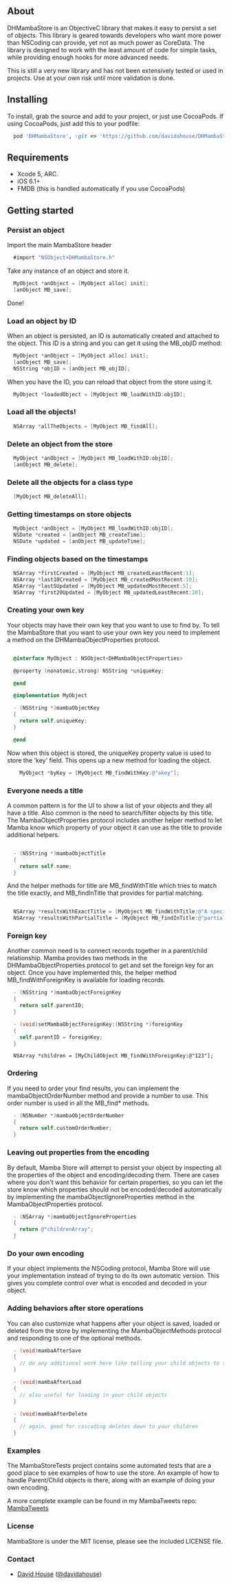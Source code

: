 ## About

DHMambaStore is an ObjectiveC library that makes it easy to persist a set of objects. This
library is geared towards developers who want more power than NSCoding can provide, yet
not as much power as CoreData. The library is designed to work with the least amount of code
for simple tasks, while providing enough hooks for more advanced needs.

This is still a very new library and has not been extensively tested or used in projects. Use
at your own risk until more validation is done.

## Installing

To install, grab the source and add to your project, or just use CocoaPods. If using CocoaPods,
just add this to your podfile:

```ruby
  pod 'DHMambaStore', :git => 'https://github.com/davidahouse/DHMambaStore.git'
```

## Requirements

- Xcode 5, ARC.
- iOS 6.1+
- FMDB (this is handled automatically if you use CocoaPods)

## Getting started

### Persist an object

Import the main MambaStore header

```objectivec
  #import "NSObject+DHMambaStore.h"
```

Take any instance of an object and store it.

```objectivec
  MyObject *anObject = [MyObject alloc] init];
  [anObject MB_save];
```

Done!

### Load an object by ID

When an object is persisted, an ID is automatically created and attached
to the object. This ID is a string and you can get it using the MB_objID method:

```objectivec
  MyObject *anObject = [MyObject alloc] init];
  [anObject MB_save];
  NSString *objID = [anObject MB_objID];
```

When you have the ID, you can reload that object from the store using it.

```objectivec
  MyObject *loadedObject = [MyObject MB_loadWithID:objID];
```

### Load all the objects!

```objectivec
  NSArray *allTheObjects = [MyObject MB_findAll];
```

### Delete an object from the store

```objectivec
  MyObject *anObject = [MyObject MB_loadWithID:objID];
  [anObject MB_delete];
```

### Delete all the objects for a class type

```objectivec
  [MyObject MB_deleteAll];
```

### Getting timestamps on store objects

```objectivec
  MyObject *anObject = [MyObject MB_loadWithID:objID];
  NSDate *created = [anObject MB_createTime];
  NSDate *updated = [anObject MB_updateTime];
```

### Finding objects based on the timestamps

```objectivec
  NSArray *firstCreated = [MyObject MB_createdLeastRecent:1];
  NSArray *last10Created = [MyObject MB_createdMostRecent:10];
  NSArray *last5Updated = [MyObject MB_updatedMostRecent:5];
  NSArray *first20Updated = [MyObject MB_updatedLeastRecent:20];
```

### Creating your own key

Your objects may have their own key that you want to use to find by.
To tell the MambaStore that you want to use your own key you need to
implement a method on the DHMambaObjectProperties protocol.

```objectivec

  @interface MyObject : NSObject<DHMambaObjectProperties>

  @property (nonatomic,strong) NSString *uniqueKey;

  @end

  @implementation MyObject

  - (NSString *)mambaObjectKey
  {
    return self.uniqueKey;
  }

  @end

```

Now when this object is stored, the uniqueKey property value is used to store the
'key' field. This opens up a new method for loading the object.

```objectivec
    MyObject *byKey = [MyObject MB_findWithKey:@"akey"];
```

### Everyone needs a title

A common pattern is for the UI to show a list of your objects and they all have a title. Also
common is the need to search/filter objects by this title. The MambaObjectProperties protocol
includes another helper method to let Mamba know which property of your object it can use
as the title to provide additional helpers.

```objectivec

  - (NSString *)mambaObjectTitle
  {
    return self.name;
  }
```

And the helper methods for title are MB_findWithTitle which tries to match the title exactly,
and MB_findInTitle that provides for partial matching.

```objectivec

  NSArray *resultsWithExactTitle = [MyObject MB_findWithTitle:@"A specific title"];
  NSArray *resultsWithPartialTitle = [MyObject MB_findInTitle:@"partial"];

```

### Foreign key

Another common need is to connect records together in a parent/child relationship. Mamba provides two methods
in the DHMambaObjectProperties protocol to get and set the foreign key for an object. Once you have implemented
this, the helper method MB_findWithForeignKey is available for loading records.

```objectivec
  - (NSString *)mambaObjectForeignKey
  {
    return self.parentID;
  }

  - (void)setMambaObjectForeignKey:(NSString *)foreignKey
  {
    self.parentID = foreignKey;
  }
```

```
  NSArray *children = [MyChildObject MB_findWithForeignKey:@"123"];
```

### Ordering

If you need to order your find results, you can implement the mambaObjectOrderNumber method and provide
a number to use. This order number is used in all the MB_find* methods.

```objectivec
  - (NSNumber *)mambaObjectOrderNumber
  {
    return self.customOrderNumber;
  }
```

### Leaving out properties from the encoding

By default, Mamba Store will attempt to persist your object by inspecting all the properties of the object and
encoding/decoding them. There are cases where you don't want this behavior for certain properties, so you can
let the store know which properties should not be encoded/decoded automatically by implementing the
mambaObjectIgnoreProperties method in the MambaObjectProperties protocol.

```objectivec
  - (NSArray *)mambaObjectIgnoreProperties
  {
    return @"childrenArray";
  }
```

### Do your own encoding

If your object implements the NSCoding protocol, Mamba Store will use your implementation instead of trying
to do its own automatic version. This gives you complete control over what is encoded and decoded in your
object.

### Adding behaviors after store operations

You can also customize what happens after your object is saved, loaded or deleted from the store by implementing
the MambaObjectMethods protocol and responding to one of the optional methods.

```objectivec
  - (void)mambaAfterSave
  {
    // do any additional work here like telling your child objects to save themselves.
  }

  - (void)mambaAfterLoad
  {
    // also useful for loading in your child objects
  }

  - (void)mambaAfterDelete
  {
    // again, good for cascading deletes down to your children
  }
```

### Examples

The MambaStoreTests project contains some automated tests that are a good place to see examples of how
to use the store. An example of how to handle Parent/Child objects is there, along with an example of
doing your own encoding.

A more complete example can be found in my MambaTweets repo: [MambaTweets](https://github.com/davidahouse/MambaTweets)

### License

MambaStore is under the MIT license, please see the included LICENSE file.

### Contact

- [David House](http://github.com/davidahouse) ([@davidahouse](https://twitter.com/davidahouse))
